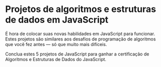 # Projetos de algoritmos e estruturas de dados em JavaScript

É hora de colocar suas novas habilidades em JavaScript para funcionar. Estes projetos são similares aos desafios de programação de algoritmos que você fez antes — só que muito mais difíceis.

Conclua estes 5 projetos de JavaScript para ganhar a certificação de Algoritmos e Estruturas de Dados do JavaScript.